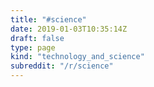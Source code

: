 ```yaml
---
title: "#science"
date: 2019-01-03T10:35:14Z
draft: false
type: page
kind: "technology_and_science"
subreddit: "/r/science"
---
```

